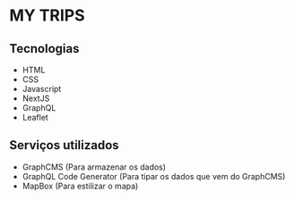 # MY TRIPS
## Tecnologias
- HTML
- CSS
- Javascript
- NextJS
- GraphQL
- Leaflet
## Serviços utilizados
- GraphCMS (Para armazenar os dados)
- GraphQL Code Generator (Para tipar os dados que vem do GraphCMS)
- MapBox (Para estilizar o mapa)
